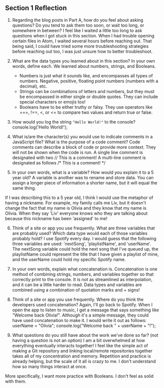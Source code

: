 ## Section 1 Reflection

1. Regarding the blog posts in Part A, how do you feel about asking questions? Do you tend to ask them too soon, or wait too long, or somewhere in between?
  I feel like I waited a little too long to ask questions when I got stuck in this section. When I had trouble opening certain files in Atom, I waited several hours before reaching out. That being said, I could have tried some more troubleshooting strategies before reaching out too, I was just unsure how to better troubleshoot.

2. What are the data types you learned about in this section? In your own words, define each.
  We learned about numbers, strings, and Booleans.
    - Numbers is just what it sounds like, and encompasses all types of numbers. Negative, positive, floating point numbers (numbers with a decimal), etc.
    - Strings can be combinations of letters and numbers, but they must be encompassed in either single or double quotes. They can include special characters or emojis too!
    - Booleans have to be either truthy or falsy. They use operators like ===, !==, <, or <= to compare two values and return true or false.

3. How would you log the string `"Hello World!"` to the console?
  console.log('Hello World!');

4. What is/are the character(s) you would use to indicate comments in a JavaScript file? What is the purpose of a code comment?
  Code comments can describe a block of code or provide more context. They will not be shown when the code is run.
  A single line comment is designated with two // This is a comment!
  A multi-line comment is designated as follows /* This is a comment! */

5. In your own words, what is a variable? How would you explain it to a 5 year old?
  A variable is another was to rename and store data. You can assign a longer piece of information a shorter name, but it will equal the same thing.

  If I was describing this to a 5 year old, I think I would use the metaphor of having a nickname. For example, my family calls me Liv, but it doesn't change the fact that my name is Olivia and they know that my name is Olivia. When they say 'Liv' everyone knows who they are talking about because this nickname has been 'assigned' to me!

6. Think of a site or app you use frequently. What are three variables that are probably used? Which data type would each of those variables probably hold?
  I use Spotify every day. I would guess that the following three variables are used: 'nextSong', 'playlistName', and 'userName'. The nextSong variable could hold the next song that I've queued up, the playlistName could represent the title that I have given a playlist of mine, and the userName could hold my specific Spotify name.

7. In your own words, explain what concatenation is.
  Concatenation is one method of combining strings, numbers, and variables together so that correctly print to the console. It is not as streamlined as interpolation, and it can be a little harder to read. Data types and variables are combined using a combination of quotation marks and + signs!

8. Think of a site or app you use frequently. Where do you think the developers used concatenation?
  Again, I'll go back to Spotify. When I open the app to listen to music, I get a message that says something like "Welcome back Olivia!". Although it's a simple message, they could have used concatenation to make it. I would write it out as follows:
      userName = "Olivia";
      console.log("Welcome back " + userName + "!");

9. What questions do you still have about the work we've done so far? (not having a question is not an option)
  I am a bit overwhelmed at how everything eventually interacts together! I feel like the simple act of making a Git repository and linking local/remote repositories together takes all of my concentration and memory. Repetition and practice is already helping, but the scale of it all is crazy to me. I don't understand how so many things interact at once.

  More specifically, I want more practice with Booleans. I don't feel as solid with them.
